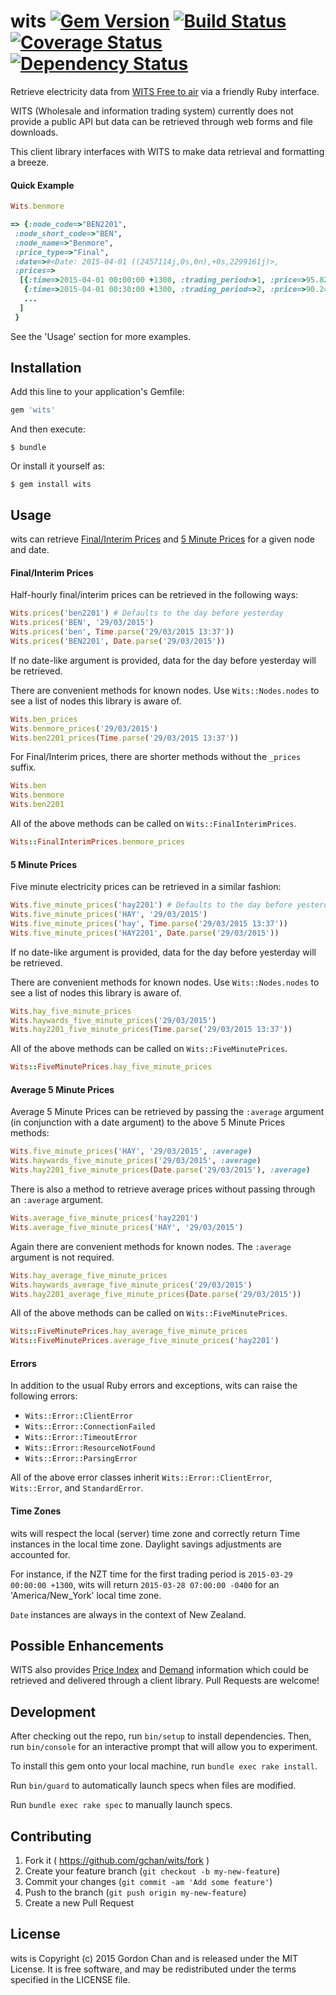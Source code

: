 # wits [![Gem Version](https://badge.fury.io/rb/wits.svg)](http://badge.fury.io/rb/wits) [![Build Status](https://travis-ci.org/gchan/wits.svg?branch=master)](https://travis-ci.org/gchan/wits) [![Coverage Status](https://coveralls.io/repos/gchan/wits/badge.svg?branch=master)](https://coveralls.io/r/gchan/wits?branch=master) [![Dependency Status](https://gemnasium.com/gchan/wits.svg?branch=master)](https://gemnasium.com/gchan/wits)

Retrieve electricity data from [WITS Free to air](http://electricityinfo.co.nz/) via a friendly Ruby interface.

WITS (Wholesale and information trading system) currently does not provide a public API but data can be retrieved through web forms and file downloads.

This client library interfaces with WITS to make data retrieval and formatting a breeze.

#### Quick Example

```ruby
Wits.benmore

=> {:node_code=>"BEN2201",
 :node_short_code=>"BEN",
 :node_name=>"Benmore",
 :price_type=>"Final",
 :date=>#<Date: 2015-04-01 ((2457114j,0s,0n),+0s,2299161j)>,
 :prices=>
  [{:time=>2015-04-01 00:00:00 +1300, :trading_period=>1, :price=>95.82},
   {:time=>2015-04-01 00:30:00 +1300, :trading_period=>2, :price=>90.24},
   ...
  ]
 }
```

See the 'Usage' section for more examples.

## Installation

Add this line to your application's Gemfile:

```ruby
gem 'wits'
```

And then execute:

    $ bundle

Or install it yourself as:

    $ gem install wits

## Usage

wits can retrieve [Final/Interim Prices](http://electricityinfo.co.nz/comitFta/ftaPage.pricesMain) and [5 Minute Prices](http://electricityinfo.co.nz/comitFta/five_min_prices.main) for a given node and date.

#### Final/Interim Prices
Half-hourly final/interim prices can be retrieved in the following ways:

```ruby
Wits.prices('ben2201') # Defaults to the day before yesterday
Wits.prices('BEN', '29/03/2015')
Wits.prices('ben', Time.parse('29/03/2015 13:37'))
Wits.prices('BEN2201', Date.parse('29/03/2015'))
```

If no date-like argument is provided, data for the day before yesterday will be retrieved.

There are convenient methods for known nodes. Use `Wits::Nodes.nodes` to see a list of nodes this library is aware of.

```ruby
Wits.ben_prices
Wits.benmore_prices('29/03/2015')
Wits.ben2201_prices(Time.parse('29/03/2015 13:37'))
```

For Final/Interim prices, there are shorter methods without the `_prices` suffix.

```ruby
Wits.ben
Wits.benmore
Wits.ben2201
```

All of the above methods can be called on `Wits::FinalInterimPrices`.

```ruby
Wits::FinalInterimPrices.benmore_prices
```

#### 5 Minute Prices
Five minute electricity prices can be retrieved in a similar fashion:

```ruby
Wits.five_minute_prices('hay2201') # Defaults to the day before yesterday
Wits.five_minute_prices('HAY', '29/03/2015')
Wits.five_minute_prices('hay', Time.parse('29/03/2015 13:37'))
Wits.five_minute_prices('HAY2201', Date.parse('29/03/2015'))
```

If no date-like argument is provided, data for the day before yesterday will be retrieved.

There are convenient methods for known nodes. Use `Wits::Nodes.nodes` to see a list of nodes this library is aware of.

```ruby
Wits.hay_five_minute_prices
Wits.haywards_five_minute_prices('29/03/2015')
Wits.hay2201_five_minute_prices(Time.parse('29/03/2015 13:37'))
```

All of the above methods can be called on `Wits::FiveMinutePrices`.

```ruby
Wits::FiveMinutePrices.hay_five_minute_prices
```

#### Average 5 Minute Prices
Average 5 Minute Prices can be retrieved by passing the `:average` argument (in conjunction with a date argument) to the above 5 Minute Prices methods:

```ruby
Wits.five_minute_prices('HAY', '29/03/2015', :average)
Wits.haywards_five_minute_prices('29/03/2015', :average)
Wits.hay2201_five_minute_prices(Date.parse('29/03/2015'), :average)
```

There is also a method to retrieve average prices without passing through an `:average` argument.

```ruby
Wits.average_five_minute_prices('hay2201')
Wits.average_five_minute_prices('HAY', '29/03/2015')
```

Again there are convenient methods for known nodes. The `:average` argument is not required.

```ruby
Wits.hay_average_five_minute_prices
Wits.haywards_average_five_minute_prices('29/03/2015')
Wits.hay2201_average_five_minute_prices(Date.parse('29/03/2015'))
```

All of the above methods can be called on `Wits::FiveMinutePrices`.

```ruby
Wits::FiveMinutePrices.hay_average_five_minute_prices
Wits::FiveMinutePrices.average_five_minute_prices('hay2201')
```

#### Errors

In addition to the usual Ruby errors and exceptions, wits can raise the following errors:

* `Wits::Error::ClientError`
* `Wits::Error::ConnectionFailed`
* `Wits::Error::TimeoutError`
* `Wits::Error::ResourceNotFound`
* `Wits::Error::ParsingError`

All of the above error classes inherit `Wits::Error::ClientError`, `Wits::Error`, and `StandardError`.

#### Time Zones

wits will respect the local (server) time zone and correctly return Time instances in the local time zone. Daylight savings adjustments are accounted for.

For instance, if the NZT time for the first trading period is `2015-03-29 00:00:00 +1300`, wits will return `2015-03-28 07:00:00 -0400` for an 'America/New_York' local time zone.

`Date` instances are always in the context of New Zealand.

## Possible Enhancements

WITS also provides [Price Index](http://electricityinfo.co.nz/comitFta/price_index.summary) and [Demand](http://electricityinfo.co.nz/comitFta/ftaPage.demand) information which could be retrieved and delivered through a client library. Pull Requests are welcome!

## Development

After checking out the repo, run `bin/setup` to install dependencies. Then, run `bin/console` for an interactive prompt that will allow you to experiment.

To install this gem onto your local machine, run `bundle exec rake install`.

Run `bin/guard` to automatically launch specs when files are modified.

Run `bundle exec rake spec` to manually launch specs.

## Contributing

1. Fork it ( https://github.com/gchan/wits/fork )
2. Create your feature branch (`git checkout -b my-new-feature`)
3. Commit your changes (`git commit -am 'Add some feature'`)
4. Push to the branch (`git push origin my-new-feature`)
5. Create a new Pull Request

## License

wits is Copyright (c) 2015 Gordon Chan and is released under the MIT License. It is free software, and may be redistributed under the terms specified in the LICENSE file.